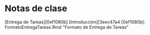 # Notas de clase

[Entrega de Tareas][0ef1080b]
[Introducción][3eec47a4
  [0ef1080b]: FormatoEntregaTareas.Rmd "Formato de Entrega de Tareas"

  [3eec47a4]: Chapter-1.Rmd "Introducción a Python"
